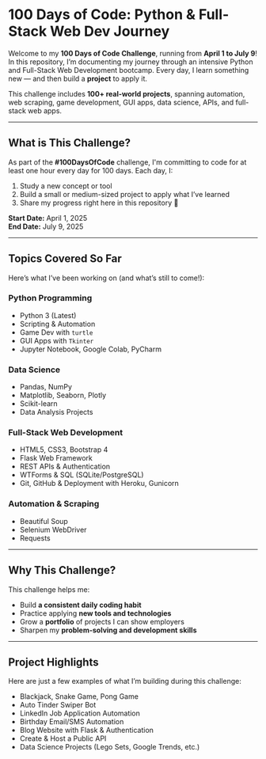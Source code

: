 # 100 Days of Code: Python & Full-Stack Web Dev Journey 

Welcome to my **100 Days of Code Challenge**, running from **April 1 to July 9**!  
In this repository, I’m documenting my journey through an intensive Python and Full-Stack Web Development bootcamp. Every day, I learn something new — and then build a **project** to apply it.

This challenge includes **100+ real-world projects**, spanning automation, web scraping, game development, GUI apps, data science, APIs, and full-stack web apps.

---

## What is This Challenge?

As part of the **#100DaysOfCode** challenge, I'm committing to code for at least one hour every day for 100 days. Each day, I:

1. Study a new concept or tool  
2. Build a small or medium-sized project to apply what I’ve learned  
3. Share my progress right here in this repository 🎯

**Start Date:** April 1, 2025  
**End Date:** July 9, 2025

---

## Topics Covered So Far

Here’s what I’ve been working on (and what’s still to come!):

### Python Programming
- Python 3 (Latest)
- Scripting & Automation
- Game Dev with `turtle`
- GUI Apps with `Tkinter`
- Jupyter Notebook, Google Colab, PyCharm

### Data Science
- Pandas, NumPy
- Matplotlib, Seaborn, Plotly
- Scikit-learn
- Data Analysis Projects

### Full-Stack Web Development
- HTML5, CSS3, Bootstrap 4
- Flask Web Framework
- REST APIs & Authentication
- WTForms & SQL (SQLite/PostgreSQL)
- Git, GitHub & Deployment with Heroku, Gunicorn

### Automation & Scraping
- Beautiful Soup
- Selenium WebDriver
- Requests

---

## Why This Challenge?

This challenge helps me:

- Build **a consistent daily coding habit**
- Practice applying **new tools and technologies**
- Grow a **portfolio** of projects I can show employers
- Sharpen my **problem-solving and development skills**

---

## Project Highlights

Here are just a few examples of what I’m building during this challenge:

- Blackjack, Snake Game, Pong Game
- Auto Tinder Swiper Bot
- LinkedIn Job Application Automation
- Birthday Email/SMS Automation
- Blog Website with Flask & Authentication
- Create & Host a Public API
- Data Science Projects (Lego Sets, Google Trends, etc.)

